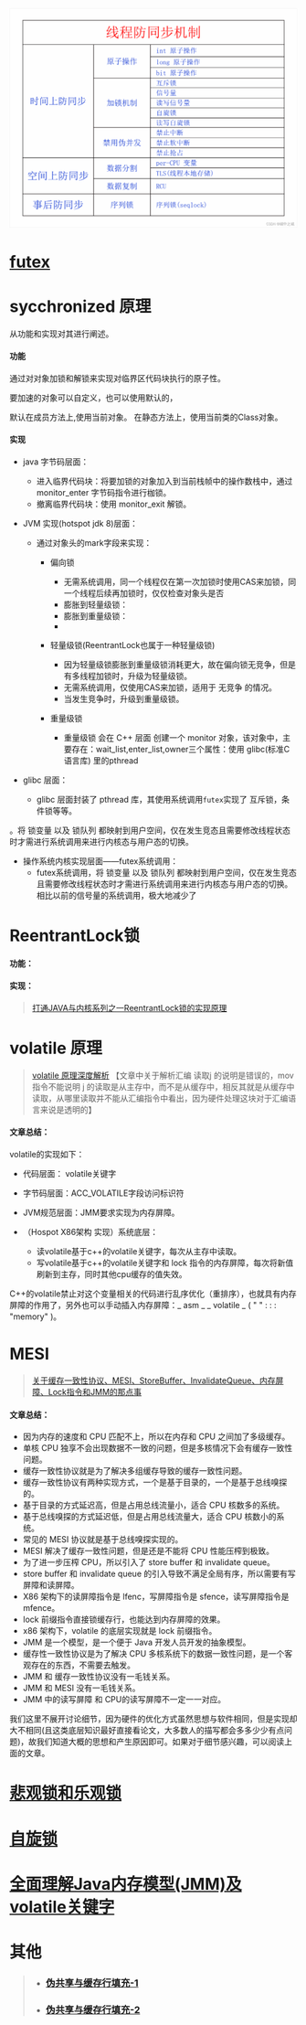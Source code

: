 ![sync](README.assets/sync.png)

# [ futex ](https://developer.aliyun.com/article/app/6043?spm=a21i6v.25403440.0.0&navigationBar=)
# sycchronized 原理
从功能和实现对其进行阐述。
#### 功能
通过对对象加锁和解锁来实现对临界区代码块执行的原子性。

要加速的对象可以自定义，也可以使用默认的，

默认在成员方法上,使用当前对象。
在静态方法上，使用当前类的Class对象。
#### 实现
- java 字节码层面：
   - 进入临界代码块：将要加锁的对象加入到当前栈帧中的操作数栈中，通过 monitor_enter 字节码指令进行枷锁。
   - 撤离临界代码块：使用 monitor_exit 解锁。 

- JVM 实现(hotspot jdk 8)层面：
   - 通过对象头的mark字段来实现：
      - 偏向锁
         - 无需系统调用，同一个线程仅在第一次加锁时使用CAS来加锁，同一个线程后续再加锁时，仅仅检查对象头是否
         - 膨胀到轻量级锁：
         - 膨胀到重量级锁：
         -   

      - 轻量级锁(ReentrantLock也属于一种轻量级锁)
         - 因为轻量级锁膨胀到重量级锁消耗更大，故在偏向锁无竞争，但是有多线程加锁时，升级为轻量级锁。
         - 无需系统调用，仅使用CAS来加锁，适用于 无竞争 的情况。
         - 当发生竞争时，升级到重量级锁。

      - 重量级锁
         - 重量级锁 会在 C++ 层面 创建一个 monitor 对象，该对象中，主要存在：wait_list,enter_list,owner三个属性：使用 glibc(标准C语言库) 里的pthread

- glibc 层面：
   - glibc 层面封装了 pthread 库，其使用系统调用`futex`实现了 互斥锁，条件锁等等。

。将 锁变量 以及 锁队列 都映射到用户空间，仅在发生竞态且需要修改线程状态时才需进行系统调用来进行内核态与用户态的切换。

- 操作系统内核实现层面——futex系统调用：
   - futex系统调用，将 锁变量 以及 锁队列 都映射到用户空间，仅在发生竞态且需要修改线程状态时才需进行系统调用来进行内核态与用户态的切换。相比以前的信号量的系统调用，极大地减少了

# ReentrantLock锁


#### 功能：

#### 实现：
> [打通JAVA与内核系列之一ReentrantLock锁的实现原理](https://mp.weixin.qq.com/s?__biz=MzIzOTU0NTQ0MA==&mid=2247506325&idx=1&sn=54ba022fdaf9d35a10640d3f80997966&chksm=e92ae49ade5d6d8cd815c9ca2b50e20bd051f3358557f305cb70b9b00f4f7f661ee8d8515b7b&scene=178&cur_album_id=1391790902901014528#rd)




# volatile 原理
> [volatile 原理深度解析](https://juejin.cn/post/7018357942403465246)  【文章中关于解析汇编 读取j 的说明是错误的，mov 指令不能说明 j 的读取是从主存中，而不是从缓存中，相反其就是从缓存中读取，从哪里读取并不能从汇编指令中看出，因为硬件处理这块对于汇编语言来说是透明的】

#### 文章总结：
volatile的实现如下：

- 代码层面： volatile关键字
- 字节码层面：ACC_VOLATILE字段访问标识符
- JVM规范层面：JMM要求实现为内存屏障。
- （Hospot X86架构 实现）系统底层：
   
   - 读volatile基于c++的volatile关键字，每次从主存中读取。
   - 写volatile基于c++的volatile关键字和  lock 指令的内存屏障，每次将新值刷新到主存，同时其他cpu缓存的值失效。

C++的volatile禁止对这个变量相关的代码进行乱序优化（重排序），也就具有内存屏障的作用了，另外也可以手动插入内存屏障：_  asm _ _ volatile _  ( " " : : : "memory"  )。

# MESI
> [关于缓存一致性协议、MESI、StoreBuffer、InvalidateQueue、内存屏障、Lock指令和JMM的那点事](https://heapdump.cn/article/3971578)
#### 文章总结：
- 因为内存的速度和 CPU 匹配不上，所以在内存和 CPU 之间加了多级缓存。
- 单核 CPU 独享不会出现数据不一致的问题，但是多核情况下会有缓存一致性问题。
- 缓存一致性协议就是为了解决多组缓存导致的缓存一致性问题。
- 缓存一致性协议有两种实现方式，一个是基于目录的，一个是基于总线嗅探的。
- 基于目录的方式延迟高，但是占用总线流量小，适合 CPU 核数多的系统。
- 基于总线嗅探的方式延迟低，但是占用总线流量大，适合 CPU 核数小的系统。
- 常见的 MESI 协议就是基于总线嗅探实现的。
- MESI 解决了缓存一致性问题，但是还是不能将 CPU 性能压榨到极致。
- 为了进一步压榨 CPU，所以引入了 store buffer 和 invalidate queue。
- store buffer 和 invalidate queue 的引入导致不满足全局有序，所以需要有写屏障和读屏障。
- X86 架构下的读屏障指令是 lfenc，写屏障指令是 sfence，读写屏障指令是 mfence。
- lock 前缀指令直接锁缓存行，也能达到内存屏障的效果。
- x86 架构下，volatile 的底层实现就是 lock 前缀指令。
- JMM 是一个模型，是一个便于 Java 开发人员开发的抽象模型。
- 缓存性一致性协议是为了解决 CPU 多核系统下的数据一致性问题，是一个客观存在的东西，不需要去触发。
- JMM 和 缓存一致性协议没有一毛钱关系。
- JMM 和 MESI 没有一毛钱关系。
- JMM 中的读写屏障 和 CPU的读写屏障不一定一一对应。

我们这里不展开讨论细节，因为硬件的优化方式虽然思想与软件相同，但是实现却大不相同(且这类底层知识最好直接看论文，大多数人的描写都会多多少少有点问题)，故我们知道大概的思想和产生原因即可。如果对于细节感兴趣，可以阅读上面的文章。



# [悲观锁和乐观锁](https://mp.weixin.qq.com/s?__biz=MzkwMDE1MzkwNQ==&mid=2247496062&idx=1&sn=c04e0b83f38c45d06538ebac69529ee1&source=41#wechat_redirect)
# [自旋锁](https://www.cnblogs.com/cxuanBlog/p/11679883.html)
# [全面理解Java内存模型(JMM)及volatile关键字](https://blog.csdn.net/javazejian/article/details/72772461?spm=1001.2014.3001.5506)
# 其他
> - ### [伪共享与缓存行填充-1](https://blog.csdn.net/qq_27680317/article/details/78486220)
> - ### [伪共享与缓存行填充-2](https://blog.51cto.com/u_13561855/4035624)

